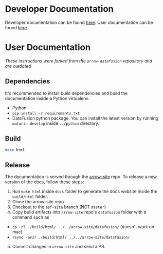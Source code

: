 <!---
  Licensed to the Apache Software Foundation (ASF) under one
  or more contributor license agreements.  See the NOTICE file
  distributed with this work for additional information
  regarding copyright ownership.  The ASF licenses this file
  to you under the Apache License, Version 2.0 (the
  "License"); you may not use this file except in compliance
  with the License.  You may obtain a copy of the License at

    http://www.apache.org/licenses/LICENSE-2.0

  Unless required by applicable law or agreed to in writing,
  software distributed under the License is distributed on an
  "AS IS" BASIS, WITHOUT WARRANTIES OR CONDITIONS OF ANY
  KIND, either express or implied.  See the License for the
  specific language governing permissions and limitations
  under the License.
-->

# Developer Documentation

Developer documentation can be found [here](developer/README.md).
User documentation can be found [here](source/user-guide/introduction.md).

# User Documentation

_These instructions were forked from the `arrow-datafusion` repository and are outdated_

## Dependencies

It's recommended to install build dependencies and build the documentation
inside a Python virtualenv.

- Python
- `pip install -r requirements.txt`
- DataFusion python package. You can install the latest version by running `maturin develop` inside `../python` directory.

## Build

```bash
make html
```

## Release

The documentation is served through the
[arrow-site](https://github.com/apache/arrow-site/) repo. To release a new
version of the docs, follow these steps:

1. Run `make html` inside `docs` folder to generate the docs website inside the `build/html` folder.
2. Clone the arrow-site repo
3. Checkout to the `asf-site` branch (NOT `master`)
4. Copy build artifacts into `arrow-site` repo's `datafusion` folder with a command such as

- `cp -rT ./build/html/ ../../arrow-site/datafusion/` (doesn't work on mac)
- `rsync -avzr ./build/html/ ../../arrow-site/datafusion/`

5. Commit changes in `arrow-site` and send a PR.
